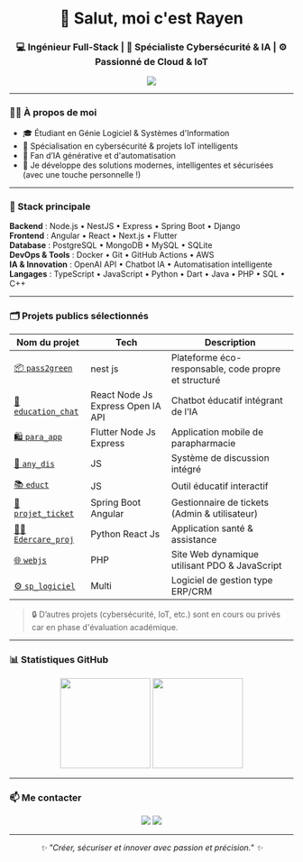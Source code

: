 <h1 align="center">👋 Salut, moi c'est Rayen</h1>
<h3 align="center">💻 Ingénieur Full-Stack | 🔐 Spécialiste Cybersécurité & IA | ⚙️ Passionné de Cloud & IoT</h3>

<p align="center">
  <img src="https://www.google.com/url?sa=i&url=https%3A%2F%2Fwww.skillstork.org%2Fblog%2Ftop-10-reasons-we-use-technology-in-education%2F&psig=AOvVaw2Q0WFP8dPnjXzaAdIx3peo&ust=1749743397297000&source=images&cd=vfe&opi=89978449&ved=0CBQQjRxqFwoTCMCWjqDc6Y0DFQAAAAAdAAAAABAE" />
</p>

---

### 👨‍💻 À propos de moi

- 🎓 Étudiant en Génie Logiciel & Systèmes d'Information  
- 🔐 Spécialisation en cybersécurité & projets IoT intelligents  
- 🤖 Fan d’IA générative et d'automatisation
- 🚀 Je développe des solutions modernes, intelligentes et sécurisées (avec une touche personnelle !)

---

### 🧠 Stack principale

**Backend** : Node.js • NestJS • Express • Spring Boot • Django  
**Frontend** : Angular • React • Next.js • Flutter  
**Database** : PostgreSQL • MongoDB • MySQL • SQLite  
**DevOps & Tools** : Docker • Git • GitHub Actions • AWS  
**IA & Innovation** : OpenAI API • Chatbot IA • Automatisation intelligente  
**Langages** : TypeScript • JavaScript • Python • Dart • Java • PHP • SQL • C++

---

### 🗂️ Projets publics sélectionnés

| Nom du projet | Tech | Description |
|---------------|------|-------------|
| [📦 `pass2green`](https://github.com/rayen43500/pass2green) | nest js | Plateforme éco-responsable, code propre et structuré |
| [🧠 `education_chat`](https://github.com/rayen43500/education_chat) | React Node Js Express Open IA API | Chatbot éducatif intégrant de l’IA |
| [🛍️ `para_app`](https://github.com/rayen43500/para_app) | Flutter Node Js Express | Application mobile de parapharmacie |
| [💬 `any_dis`](https://github.com/rayen43500/any_dis) | JS | Système de discussion intégré |
| [📚 `educt`](https://github.com/rayen43500/educt) | JS | Outil éducatif interactif |
| [🎫 `projet_ticket`](https://github.com/rayen43500/projet_ticket) | Spring Boot Angular | Gestionnaire de tickets (Admin & utilisateur) |
| [🧑‍⚕️ `Edercare_proj`](https://github.com/rayen43500/Edercare_proj) | Python React Js | Application santé & assistance |
| [🌐 `webjs`](https://github.com/rayen43500/webjs) | PHP | Site Web dynamique utilisant PDO & JavaScript |
| [⚙️ `sp_logiciel`](https://github.com/rayen43500/sp_logiciel) | Multi | Logiciel de gestion type ERP/CRM |

> 🔒 D’autres projets (cybersécurité, IoT, etc.) sont en cours ou privés car en phase d'évaluation académique.

---

### 📊 Statistiques GitHub

<p align="center">
  <img src="https://github-readme-stats.vercel.app/api?username=rayen43500&show_icons=true&theme=react" height="160" />
  <img src="https://github-readme-streak-stats.herokuapp.com?user=rayen43500&theme=react" height="160" />
</p>

---

### 📫 Me contacter

<p align="center">
  <a href="mailto:rayen.email@example.com"><img src="https://img.shields.io/badge/Email-D14836?style=for-the-badge&logo=gmail&logoColor=white"/></a>
  <a href="https://www.linkedin.com/in/ton-linkedin/"><img src="https://img.shields.io/badge/LinkedIn-0A66C2?style=for-the-badge&logo=linkedin&logoColor=white"/></a>
</p>

---

<p align="center"><em>✨ "Créer, sécuriser et innover avec passion et précision." ✨</em></p>
